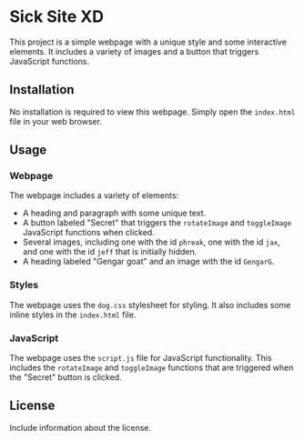 # Sick Site XD

This project is a simple webpage with a unique style and some interactive elements. It includes a variety of images and a button that triggers JavaScript functions.

## Installation

No installation is required to view this webpage. Simply open the `index.html` file in your web browser.

## Usage

### Webpage

The webpage includes a variety of elements:

- A heading and paragraph with some unique text.
- A button labeled "Secret" that triggers the `rotateImage` and `toggleImage` JavaScript functions when clicked.
- Several images, including one with the id `phreak`, one with the id `jax`, and one with the id `jeff` that is initially hidden.
- A heading labeled "Gengar goat" and an image with the id `GengarG`.

### Styles

The webpage uses the `dog.css` stylesheet for styling. It also includes some inline styles in the `index.html` file.

### JavaScript

The webpage uses the `script.js` file for JavaScript functionality. This includes the `rotateImage` and `toggleImage` functions that are triggered when the "Secret" button is clicked.

## License

Include information about the license.
